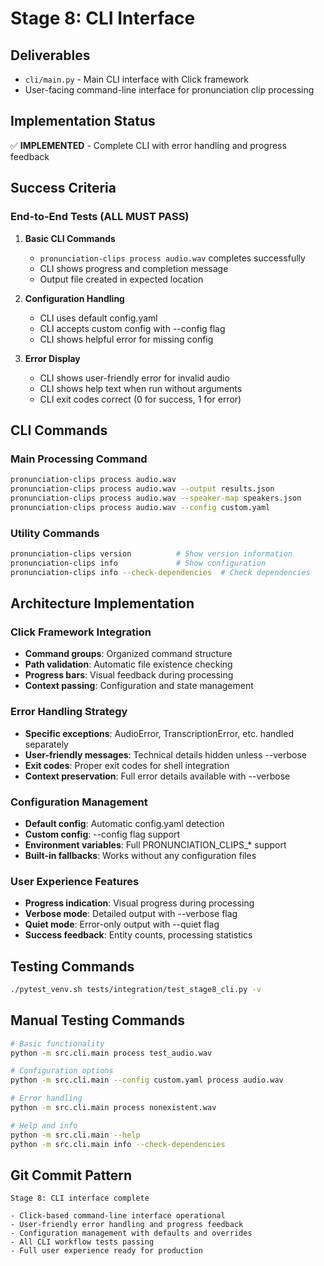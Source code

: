 # Stage 8: CLI Interface

## Deliverables
- `cli/main.py` - Main CLI interface with Click framework
- User-facing command-line interface for pronunciation clip processing

## Implementation Status
✅ **IMPLEMENTED** - Complete CLI with error handling and progress feedback

## Success Criteria

### End-to-End Tests (ALL MUST PASS)
1. **Basic CLI Commands**
   - `pronunciation-clips process audio.wav` completes successfully
   - CLI shows progress and completion message
   - Output file created in expected location

2. **Configuration Handling**  
   - CLI uses default config.yaml
   - CLI accepts custom config with --config flag
   - CLI shows helpful error for missing config

3. **Error Display**
   - CLI shows user-friendly error for invalid audio
   - CLI shows help text when run without arguments
   - CLI exit codes correct (0 for success, 1 for error)

## CLI Commands

### Main Processing Command
```bash
pronunciation-clips process audio.wav
pronunciation-clips process audio.wav --output results.json
pronunciation-clips process audio.wav --speaker-map speakers.json
pronunciation-clips process audio.wav --config custom.yaml
```

### Utility Commands
```bash
pronunciation-clips version          # Show version information
pronunciation-clips info             # Show configuration
pronunciation-clips info --check-dependencies  # Check dependencies
```

## Architecture Implementation

### Click Framework Integration
- **Command groups**: Organized command structure
- **Path validation**: Automatic file existence checking  
- **Progress bars**: Visual feedback during processing
- **Context passing**: Configuration and state management

### Error Handling Strategy
- **Specific exceptions**: AudioError, TranscriptionError, etc. handled separately
- **User-friendly messages**: Technical details hidden unless --verbose
- **Exit codes**: Proper exit codes for shell integration
- **Context preservation**: Full error details available with --verbose

### Configuration Management  
- **Default config**: Automatic config.yaml detection
- **Custom config**: --config flag support
- **Environment variables**: Full PRONUNCIATION_CLIPS_* support
- **Built-in fallbacks**: Works without any configuration files

### User Experience Features
- **Progress indication**: Visual progress during processing
- **Verbose mode**: Detailed output with --verbose flag
- **Quiet mode**: Error-only output with --quiet flag
- **Success feedback**: Entity counts, processing statistics

## Testing Commands
```bash
./pytest_venv.sh tests/integration/test_stage8_cli.py -v
```

## Manual Testing Commands
```bash
# Basic functionality
python -m src.cli.main process test_audio.wav

# Configuration options
python -m src.cli.main --config custom.yaml process audio.wav

# Error handling
python -m src.cli.main process nonexistent.wav

# Help and info
python -m src.cli.main --help
python -m src.cli.main info --check-dependencies
```

## Git Commit Pattern
```
Stage 8: CLI interface complete

- Click-based command-line interface operational
- User-friendly error handling and progress feedback
- Configuration management with defaults and overrides
- All CLI workflow tests passing
- Full user experience ready for production
```